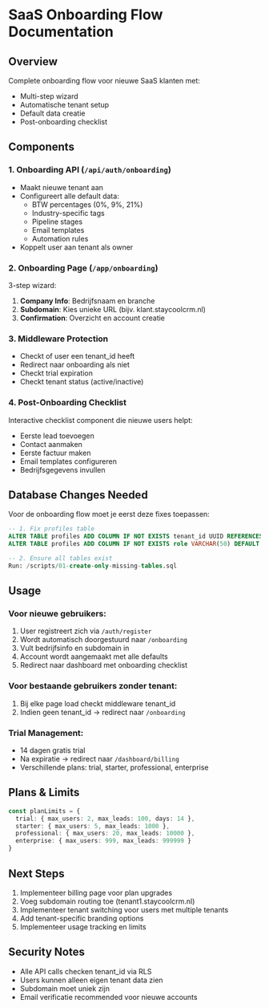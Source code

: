# SaaS Onboarding Flow Documentation

## Overview
Complete onboarding flow voor nieuwe SaaS klanten met:
- Multi-step wizard
- Automatische tenant setup
- Default data creatie
- Post-onboarding checklist

## Components

### 1. Onboarding API (`/api/auth/onboarding`)
- Maakt nieuwe tenant aan
- Configureert alle default data:
  - BTW percentages (0%, 9%, 21%)
  - Industry-specific tags
  - Pipeline stages
  - Email templates
  - Automation rules
- Koppelt user aan tenant als owner

### 2. Onboarding Page (`/app/onboarding`)
3-step wizard:
1. **Company Info**: Bedrijfsnaam en branche
2. **Subdomain**: Kies unieke URL (bijv. klant.staycoolcrm.nl)
3. **Confirmation**: Overzicht en account creatie

### 3. Middleware Protection
- Checkt of user een tenant_id heeft
- Redirect naar onboarding als niet
- Checkt trial expiration
- Checkt tenant status (active/inactive)

### 4. Post-Onboarding Checklist
Interactive checklist component die nieuwe users helpt:
- Eerste lead toevoegen
- Contact aanmaken
- Eerste factuur maken
- Email templates configureren
- Bedrijfsgegevens invullen

## Database Changes Needed

Voor de onboarding flow moet je eerst deze fixes toepassen:

```sql
-- 1. Fix profiles table
ALTER TABLE profiles ADD COLUMN IF NOT EXISTS tenant_id UUID REFERENCES tenants(id);
ALTER TABLE profiles ADD COLUMN IF NOT EXISTS role VARCHAR(50) DEFAULT 'user';

-- 2. Ensure all tables exist
Run: /scripts/01-create-only-missing-tables.sql
```

## Usage

### Voor nieuwe gebruikers:
1. User registreert zich via `/auth/register`
2. Wordt automatisch doorgestuurd naar `/onboarding`
3. Vult bedrijfsinfo en subdomain in
4. Account wordt aangemaakt met alle defaults
5. Redirect naar dashboard met onboarding checklist

### Voor bestaande gebruikers zonder tenant:
1. Bij elke page load checkt middleware tenant_id
2. Indien geen tenant_id → redirect naar `/onboarding`

### Trial Management:
- 14 dagen gratis trial
- Na expiratie → redirect naar `/dashboard/billing`
- Verschillende plans: trial, starter, professional, enterprise

## Plans & Limits

```typescript
const planLimits = {
  trial: { max_users: 2, max_leads: 100, days: 14 },
  starter: { max_users: 5, max_leads: 1000 },
  professional: { max_users: 20, max_leads: 10000 },
  enterprise: { max_users: 999, max_leads: 999999 }
}
```

## Next Steps

1. Implementeer billing page voor plan upgrades
2. Voeg subdomain routing toe (tenant1.staycoolcrm.nl)
3. Implementeer tenant switching voor users met multiple tenants
4. Add tenant-specific branding options
5. Implementeer usage tracking en limits

## Security Notes

- Alle API calls checken tenant_id via RLS
- Users kunnen alleen eigen tenant data zien
- Subdomain moet uniek zijn
- Email verificatie recommended voor nieuwe accounts